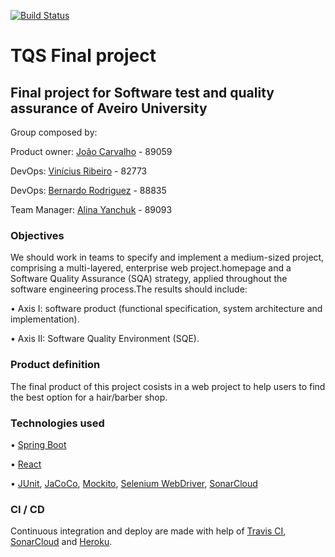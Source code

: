 [![Build Status](https://travis-ci.org/viniciusbenite/tqs-final-project.svg?branch=master)](https://travis-ci.org/viniciusbenite/tqs-final-project)

# TQS Final project
## Final project for Software test and quality assurance of Aveiro University

Group composed by:

Product owner: [João Carvalho](https://github.com/joaocarvalho19) - 89059

DevOps: [Vinícius Ribeiro](https://github.com/viniciusbenite) - 82773

DevOps: [Bernardo Rodriguez](https://github.com/bernasrodrigues) - 88835

Team Manager: [Alina Yanchuk](https://github.com/alina-yanchuk02) - 89093

### Objectives
We should work in teams to specify and implement a medium-sized project, comprising a multi-layered, enterprise web project.homepage and a Software Quality Assurance (SQA) strategy, applied throughout the software engineering process.The results should include:

  • Axis I: software product (functional specification, system architecture and implementation).

  • Axis II: Software Quality Environment (SQE).

### Product definition

The final product of this project cosists in a web project to help users to find the best option for a hair/barber shop.

### Technologies used

  • [Spring Boot](https://spring.io/projects/spring-boot)

  • [React](https://reactjs.org/)
  
  • [JUnit](https://junit.org/junit5/), [JaCoCo](https://www.eclemma.org/jacoco/), [Mockito](https://site.mockito.org/), [Selenium WebDriver](https://www.selenium.dev/projects/), [SonarCloud](https://sonarcloud.io)

### CI / CD
Continuous integration and deploy are made with help of [Travis CI](https://travis-ci.org/github/viniciusbenite/tqs-final-project), [SonarCloud](https://sonarcloud.io/dashboard?branch=features&id=org.ua%3Atqs_final_project) and [Heroku](https://tqs-final-project-barbershop.herokuapp.com/greeting).
